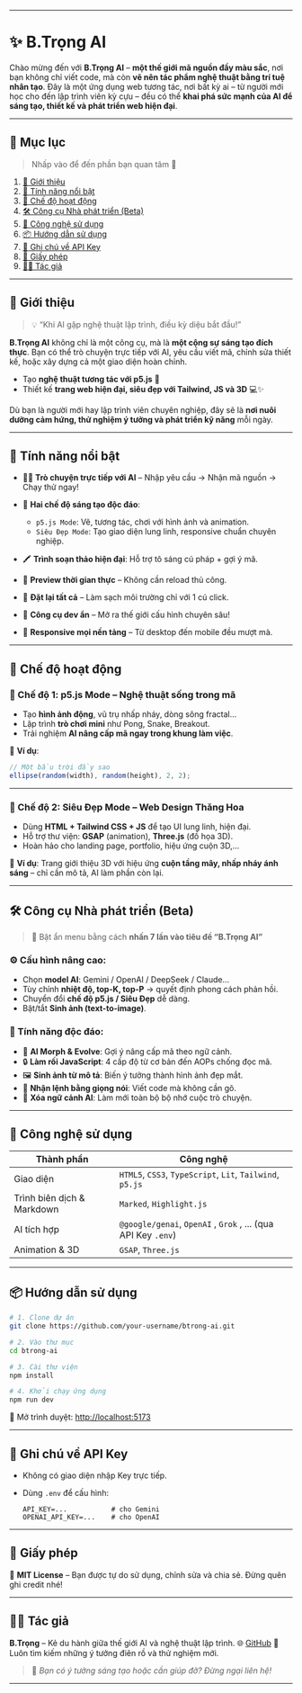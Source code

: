 
---

# ✨ B.Trọng AI

Chào mừng đến với **B.Trọng AI** – **một thế giới mã nguồn đầy màu sắc**, nơi bạn không chỉ viết code, mà còn **vẽ nên tác phẩm nghệ thuật bằng trí tuệ nhân tạo**. Đây là một ứng dụng web tương tác, nơi bất kỳ ai – từ người mới học cho đến lập trình viên kỳ cựu – đều có thể **khai phá sức mạnh của AI để sáng tạo, thiết kế và phát triển web hiện đại**.

---

## 📌 Mục lục

> Nhấp vào để đến phần bạn quan tâm 💨

1. [🎯 Giới thiệu](#giới-thiệu)
2. [🚀 Tính năng nổi bật](#tính-năng-nổi-bật)
3. [🧭 Chế độ hoạt động](#chế-độ-hoạt-động)
4. [🛠️ Công cụ Nhà phát triển (Beta)](#công-cụ-nhà-phát-triển-beta)
5. [🔧 Công nghệ sử dụng](#công-nghệ-sử-dụng)
6. [📦 Hướng dẫn sử dụng](#hướng-dẫn-sử-dụng)
7. [🔐 Ghi chú về API Key](#ghi-chú-về-api-key)
8. [📜 Giấy phép](#giấy-phép)
9. [🧑‍💻 Tác giả](#tác-giả)

---

## 🎯 Giới thiệu

> 💡 “Khi AI gặp nghệ thuật lập trình, điều kỳ diệu bắt đầu!”

**B.Trọng AI** không chỉ là một công cụ, mà là **một cộng sự sáng tạo đích thực**. Bạn có thể trò chuyện trực tiếp với AI, yêu cầu viết mã, chỉnh sửa thiết kế, hoặc xây dựng cả một giao diện hoàn chỉnh.

* Tạo **nghệ thuật tương tác với p5.js** 🎨
* Thiết kế **trang web hiện đại, siêu đẹp với Tailwind, JS và 3D** 💻✨

Dù bạn là người mới hay lập trình viên chuyên nghiệp, đây sẽ là **nơi nuôi dưỡng cảm hứng, thử nghiệm ý tưởng và phát triển kỹ năng** mỗi ngày.

---

## 🚀 Tính năng nổi bật

* 🧑‍💻 **Trò chuyện trực tiếp với AI** – Nhập yêu cầu → Nhận mã nguồn → Chạy thử ngay!
* 🎨 **Hai chế độ sáng tạo độc đáo**:

  * `p5.js Mode`: Vẽ, tương tác, chơi với hình ảnh và animation.
  * `Siêu Đẹp Mode`: Tạo giao diện lung linh, responsive chuẩn chuyên nghiệp.
* 🖍️ **Trình soạn thảo hiện đại**: Hỗ trợ tô sáng cú pháp + gợi ý mã.
* 🔄 **Preview thời gian thực** – Không cần reload thủ công.
* 🧹 **Đặt lại tất cả** – Làm sạch môi trường chỉ với 1 cú click.
* 🧪 **Công cụ dev ẩn** – Mở ra thế giới cấu hình chuyên sâu!
* 📱 **Responsive mọi nền tảng** – Từ desktop đến mobile đều mượt mà.

---

## 🧭 Chế độ hoạt động

### 🎨 Chế độ 1: p5.js Mode – Nghệ thuật sống trong mã

* Tạo **hình ảnh động**, vũ trụ nhấp nháy, dòng sông fractal...
* Lập trình **trò chơi mini** như Pong, Snake, Breakout.
* Trải nghiệm **AI nâng cấp mã ngay trong khung làm việc**.

🧪 **Ví dụ**:

```javascript
// Một bầu trời đầy sao
ellipse(random(width), random(height), 2, 2);
```

---

### 💎 Chế độ 2: Siêu Đẹp Mode – Web Design Thăng Hoa

* Dùng **HTML + Tailwind CSS + JS** để tạo UI lung linh, hiện đại.
* Hỗ trợ thư viện: **GSAP** (animation), **Three.js** (đồ họa 3D).
* Hoàn hảo cho landing page, portfolio, hiệu ứng cuộn 3D,...

🧪 **Ví dụ**:
Trang giới thiệu 3D với hiệu ứng **cuộn tầng mây, nhấp nháy ánh sáng** – chỉ cần mô tả, AI làm phần còn lại.

---

## 🛠️ Công cụ Nhà phát triển (Beta)

> 👀 Bật ẩn menu bằng cách **nhấn 7 lần vào tiêu đề “B.Trọng AI”**

### ⚙️ Cấu hình nâng cao:

* Chọn **model AI**: Gemini / OpenAI / DeepSeek / Claude...
* Tùy chỉnh **nhiệt độ, top-K, top-P** → quyết định phong cách phản hồi.
* Chuyển đổi **chế độ p5.js / Siêu Đẹp** dễ dàng.
* Bật/tắt **Sinh ảnh (text-to-image)**.

### 🌟 Tính năng độc đáo:

* 🔄 **AI Morph & Evolve**: Gợi ý nâng cấp mã theo ngữ cảnh.
* 🔒 **Làm rối JavaScript**: 4 cấp độ từ cơ bản đến AOPs chống đọc mã.
* 🖼️ **Sinh ảnh từ mô tả**: Biến ý tưởng thành hình ảnh đẹp mắt.
* 🎤 **Nhận lệnh bằng giọng nói**: Viết code mà không cần gõ.
* 🧠 **Xóa ngữ cảnh AI**: Làm mới toàn bộ bộ nhớ cuộc trò chuyện.

---

## 🔧 Công nghệ sử dụng

| Thành phần                 | Công nghệ                                                 |
| -------------------------- | --------------------------------------------------------- |
| Giao diện                  | `HTML5`, `CSS3`, `TypeScript`, `Lit`, `Tailwind`, `p5.js` |
| Trình biên dịch & Markdown | `Marked`, `Highlight.js`                                  |
| AI tích hợp                | `@google/genai`, `OpenAI` , `Grok` , ... (qua API Key `.env`)            |
| Animation & 3D             | `GSAP`, `Three.js`                                        |

---

## 📦 Hướng dẫn sử dụng

```bash
# 1. Clone dự án
git clone https://github.com/your-username/btrong-ai.git

# 2. Vào thư mục
cd btrong-ai

# 3. Cài thư viện
npm install

# 4. Khởi chạy ứng dụng
npm run dev
```

🔗 Mở trình duyệt: [http://localhost:5173](http://localhost:5173)

---

## 🔐 Ghi chú về API Key

* Không có giao diện nhập Key trực tiếp.
* Dùng `.env` để cấu hình:

  ```env
  API_KEY=...           # cho Gemini
  OPENAI_API_KEY=...    # cho OpenAI
  
  ```

---

## 📜 Giấy phép

📘 **MIT License** – Bạn được tự do sử dụng, chỉnh sửa và chia sẻ. Đừng quên ghi credit nhé!

---

## 🧑‍💻 Tác giả

**B.Trọng** – Kẻ du hành giữa thế giới AI và nghệ thuật lập trình.
🌐 [GitHub](https://github.com/Trongdepzai-dev)
🧠 Luôn tìm kiếm những ý tưởng điên rồ và thử nghiệm mới.

> 💬 *Bạn có ý tưởng sáng tạo hoặc cần giúp đỡ? Đừng ngại liên hệ!*

---



